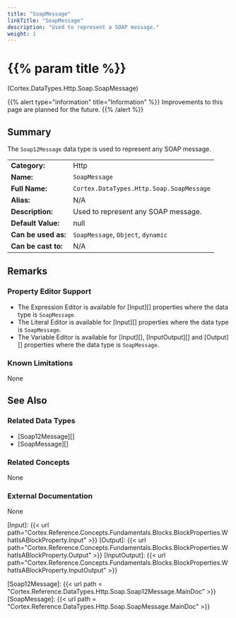 ```yaml
---
title: "SoapMessage"
linkTitle: "SoapMessage"
description: "Used to represent a SOAP message."
weight: 1
---
```


# {{% param title %}}

<p class="namespace">(Cortex.DataTypes.Http.Soap.SoapMessage)</p>

{{% alert type="information" title="Information" %}} Improvements to this page are planned for the future. {{% /alert %}}

## Summary

The `Soap12Message` data type is used to represent any SOAP message.

| | |
|-|-|
| **Category:**          | Http                                                      |
| **Name:**              | `SoapMessage`                                         |
| **Full Name:**         | `Cortex.DataTypes.Http.Soap.SoapMessage`     |
| **Alias:**             | N/A                                                      |
| **Description:**       | Used to represent any SOAP message. |
| **Default Value:**     | null                                                     |
| **Can be used as:**    | `SoapMessage`, `Object`, `dynamic`              |
| **Can be cast to:**    | N/A                                                      |

## Remarks

### Property Editor Support

- The Expression Editor is available for [Input][] properties where the data type is `SoapMessage`.
- The Literal Editor is available for [Input][] properties where the data type is `SoapMessage`.
- The Variable Editor is available for [Input][], [InputOutput][] and [Output][] properties where the data type is `SoapMessage`.

### Known Limitations

None

## See Also

### Related Data Types

- [Soap12Message][]
- [SoapMessage][]

### Related Concepts

None

### External Documentation

None

[Input]: {{< url path="Cortex.Reference.Concepts.Fundamentals.Blocks.BlockProperties.WhatIsABlockProperty.Input" >}}
[Output]: {{< url path="Cortex.Reference.Concepts.Fundamentals.Blocks.BlockProperties.WhatIsABlockProperty.Output" >}}
[InputOutput]: {{< url path="Cortex.Reference.Concepts.Fundamentals.Blocks.BlockProperties.WhatIsABlockProperty.InputOutput" >}}

[Soap12Message]: {{< url path = "Cortex.Reference.DataTypes.Http.Soap.Soap12Message.MainDoc" >}}
[SoapMessage]: {{< url path = "Cortex.Reference.DataTypes.Http.Soap.SoapMessage.MainDoc" >}}
